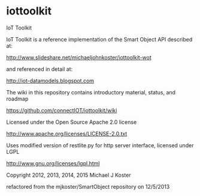 iottoolkit
==========
IoT Toolkit

IoT Toolkit is a reference 
implementation of the Smart Object API described at:

http://www.slideshare.net/michaeljohnkoster/iottoolkit-wot

and referenced in detail at:

http://iot-datamodels.blogspot.com

The wiki in this repository contains introductory material, status, and roadmap

https://github.com/connectIOT/iottoolkit/wiki

Licensed under the Open Source Apache 2.0 license 

http://www.apache.org/licenses/LICENSE-2.0.txt

Uses modified version of restlite.py for http server interface, licensed under LGPL

http://www.gnu.org/licenses/lgpl.html

Copyright 2012, 2013, 2014, 2015 Michael J Koster

refactored from the mjkoster/SmartObject repository on 12/5/2013

